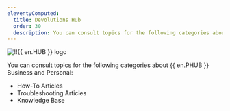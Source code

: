 ```yaml
---
eleventyComputed:
  title: Devolutions Hub
  order: 30
  description: You can consult topics for the following categories about {{ en.HUB }}':' How-To Articles, Troubleshooting Articles, and Knowledge Base.
---
```


![!!{{ en.HUB }} logo](https://webdevolutions.blob.core.windows.net/images/projects/password-hub/logos/password-hub-color-shadow.svg)

You can consult topics for the following categories about {{ en.PHUB }} Business and Personal: 

- How-To Articles
- Troubleshooting Articles
- Knowledge Base